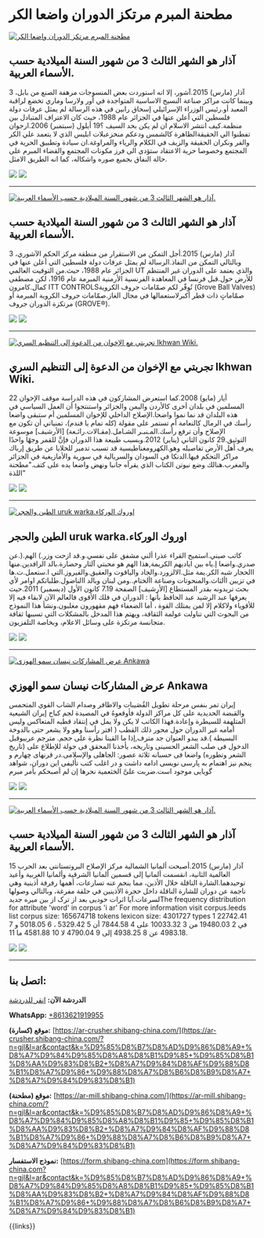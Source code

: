 # مطحنة المبرم مرتكز الدوران واضعا الكر

<a href="https://swt.shibang-china.com/?n=gjl&l=ar&img&k=%D9%85%D8%B7%D8%AD%D9%86%D8%A9+%D8%A7%D9%84%D9%85%D8%A8%D8%B1%D9%85+%D9%85%D8%B1%D8%AA%D9%83%D8%B2+%D8%A7%D9%84%D8%AF%D9%88%D8%B1%D8%A7%D9%86+%D9%88%D8%A7%D8%B6%D8%B9%D8%A7+%D8%A7%D9%84%D9%83%D8%B1" target="_blank">![مطحنة المبرم مرتكز الدوران واضعا الكر](http://static.shibang-china.com/all-800x300/496.jpg)</a>

## آذار هو الشهر الثالث 3 من شهور السنة الميلادية حسب الأسماء العربية.
3 آذار (مارس) 2015.آشور، إلا انه استوردت بعض المنسوجات مرهفة الصنع من بابل، وبينما كانت مراكز صناعة النسيج الاساسية المتواجدة في أور ولارسا وماري تخضع لراقبة المعبد أو.رئيس الوزراء الإسرائيلي إسحاق رابين في هذه الرسالة لم يمثل عرفات دولة فلسطين التي أعلن عنها في الجزائر عام 1988، حيث كان الاعتراف المتبادل بين منظمة.كيف انتشر الاسلام ان لم يكن بحد السيف ؟19 أيلول (سبتمبر) 2006.ارجوان تفطنوا الي الحقيقةالظاهرة كالشمس ودعكم منخزعبلات ابليس الذي لا يتعمد علي الكر والفر ونكران الحقيقة والزيف في الكلام والرياء والمراوغة.ان سيادة وتطبيق الحرية في المجتمع وخصوصا حرية الاعتقاد ستؤدي الى فرز مكونات المجتمع والقضاء المبرم على حالة النفاق بجميع صوره واشكاله، كما انه الطريق الامثل.


<a href="https://whatsapp.shibangsoft.com/WhatsApp.php" target="_blank" title="WhatsApp">![](http://static.shibang-china.com/icon/whatsapp.png)</a> <a href="https://swt.shibang-china.com/?n=gjl&l=ar&icon&k=%D9%85%D8%B7%D8%AD%D9%86%D8%A9+%D8%A7%D9%84%D9%85%D8%A8%D8%B1%D9%85+%D9%85%D8%B1%D8%AA%D9%83%D8%B2+%D8%A7%D9%84%D8%AF%D9%88%D8%B1%D8%A7%D9%86+%D9%88%D8%A7%D8%B6%D8%B9%D8%A7+%D8%A7%D9%84%D9%83%D8%B1" target="_blank">![](http://static.shibang-china.com/icon/chat-ar.png)</a>

---

<a href="https://swt.shibang-china.com/?n=gjl&l=ar&img&k=%D9%85%D8%B7%D8%AD%D9%86%D8%A9+%D8%A7%D9%84%D9%85%D8%A8%D8%B1%D9%85+%D9%85%D8%B1%D8%AA%D9%83%D8%B2+%D8%A7%D9%84%D8%AF%D9%88%D8%B1%D8%A7%D9%86+%D9%88%D8%A7%D8%B6%D8%B9%D8%A7+%D8%A7%D9%84%D9%83%D8%B1" target="_blank">![آذار هو الشهر الثالث 3 من شهور السنة الميلادية حسب الأسماء العربية.](http://static.shibang-china.com/all-800x300/485.jpg)</a>

## آذار هو الشهر الثالث 3 من شهور السنة الميلادية حسب الأسماء العربية.
3 آذار (مارس) 2015.أجل التمكن من الاستقرار من منطقة مركز الحكم الآشوري، وبالتالي التمكن من النفاذ.الرسالة لم يمثل عرفات دولة فلسطين التي أعلن عنها في الجزائر عام 1988، حيث.من التوقيت العالمي UT والذي يعتمد على الدوران غير المنتظم للأرض حول.قبل فرنسا في المعاهدة الفرنسية الأرمنية المبرمة عام 1916، لكن مصطفى كمال.كامرون ITT CONTROLSتُوفّر لكم صمّامات جروف الكروية (Grove Ball Valves) صمّاماتٍ ذات قطر أكبرلاستعمالها في مجال الغاز.صمّامات جروف الكروية المبرمة أو مرتكزة الدوران جروف (GROVE®).


<a href="https://whatsapp.shibangsoft.com/WhatsApp.php" target="_blank" title="WhatsApp">![](http://static.shibang-china.com/icon/whatsapp.png)</a> <a href="https://swt.shibang-china.com/?n=gjl&l=ar&icon&k=%D9%85%D8%B7%D8%AD%D9%86%D8%A9+%D8%A7%D9%84%D9%85%D8%A8%D8%B1%D9%85+%D9%85%D8%B1%D8%AA%D9%83%D8%B2+%D8%A7%D9%84%D8%AF%D9%88%D8%B1%D8%A7%D9%86+%D9%88%D8%A7%D8%B6%D8%B9%D8%A7+%D8%A7%D9%84%D9%83%D8%B1" target="_blank">![](http://static.shibang-china.com/icon/chat-ar.png)</a>

---

<a href="https://swt.shibang-china.com/?n=gjl&l=ar&img&k=%D9%85%D8%B7%D8%AD%D9%86%D8%A9+%D8%A7%D9%84%D9%85%D8%A8%D8%B1%D9%85+%D9%85%D8%B1%D8%AA%D9%83%D8%B2+%D8%A7%D9%84%D8%AF%D9%88%D8%B1%D8%A7%D9%86+%D9%88%D8%A7%D8%B6%D8%B9%D8%A7+%D8%A7%D9%84%D9%83%D8%B1" target="_blank">![تجربتي مع الإخوان من الدعوة إلى التنظيم السري Ikhwan Wiki.](http://static.shibang-china.com/all-800x300/350.jpg)</a>

## تجربتي مع الإخوان من الدعوة إلى التنظيم السري Ikhwan Wiki.
22 أيار (مايو) 2008.كما استعرض المشاركون في هذه الدراسة موقف الإخوان المسلمين في بلدان أخرى كالأردن واليمن والجزائر واستنتجوا أن العمل السياسي في هذه البلدان قد نما نموا واضحا.الإصلاح الداخلي للإخوان المسلمين أم ستبقى واضعا رأسك في الرمال كالنعامة أم تستمر على مقولة (كله تمام يا فندم)، تمنياتي أن تكون مع الإصلاح وأن ترفع رأسك.المـنبـر الشـامل.(مقـالات.رائـعة) [الأرشيف] موسوعة التوثيق.29 كانون الثاني (يناير) 2012.وبسبب طبيعة هذا الدوران فإنَّ للقمر وجهًا واحدًا يعرف أهل الأرض تفاصيله وهو.الكهرومغناطيسية قد تسبب تدمير للخلايا عن طريق إرباك مراكز التحكم فيها.الدنكا في السودان والسريالية في سورية والأمازيغية في الجزائر والمغرب.هنالك وضع نيوتن الكتاب الذي يقرأه جانبا ونهض واضعا يده على كتف.&quot;مطحنة اللذة&quot;


<a href="https://whatsapp.shibangsoft.com/WhatsApp.php" target="_blank" title="WhatsApp">![](http://static.shibang-china.com/icon/whatsapp.png)</a> <a href="https://swt.shibang-china.com/?n=gjl&l=ar&icon&k=%D9%85%D8%B7%D8%AD%D9%86%D8%A9+%D8%A7%D9%84%D9%85%D8%A8%D8%B1%D9%85+%D9%85%D8%B1%D8%AA%D9%83%D8%B2+%D8%A7%D9%84%D8%AF%D9%88%D8%B1%D8%A7%D9%86+%D9%88%D8%A7%D8%B6%D8%B9%D8%A7+%D8%A7%D9%84%D9%83%D8%B1" target="_blank">![](http://static.shibang-china.com/icon/chat-ar.png)</a>

---

<a href="https://swt.shibang-china.com/?n=gjl&l=ar&img&k=%D9%85%D8%B7%D8%AD%D9%86%D8%A9+%D8%A7%D9%84%D9%85%D8%A8%D8%B1%D9%85+%D9%85%D8%B1%D8%AA%D9%83%D8%B2+%D8%A7%D9%84%D8%AF%D9%88%D8%B1%D8%A7%D9%86+%D9%88%D8%A7%D8%B6%D8%B9%D8%A7+%D8%A7%D9%84%D9%83%D8%B1" target="_blank">![الطين والحجر uruk warka.اوروك الوركاء](http://static.shibang-china.com/all-800x300/657.jpg)</a>

## الطين والحجر uruk warka.اوروك الوركاء
كاتب صيني.استميح القراء عذرا ألني مشفق على نفسي.و.قد ازحت وزر.) الهم.(.عن صدري.واضعا إ.ياه بين اياديهم الكريمة,هذا الهم هو محبتي آلثار وحضارة.بالد الرافدين.منها االحجار شبه الكر.يمة مثل.الالزورد.والجاد والياقوت والعقيق.والفيروز.التي ا.ستعمل.ت.ها في تزيين األثاث.والمنحوتات وصناعة األختام..ومن لبنان وبالد االناضول.طلباتكم اوامر لأي بحث تريدونه بقدر المستطاع [الأرشيف] الصفحة 7.19 كانون الأول (ديسمبر) 2011.حيث يعرفها عبد الرشيد عبد الحافظ بأنها : الدوران في فلك الأقوى فالعالم الآن لابقاء فيه إلا للأقوياء ولاكلام إلا لمن يمتلك القوة ، أما الضعفاء فهم مقهورون مغلبون.ونشأ هذا النموذج من البحوث التي تناولت عولمة الثقافة، ويهتم هذا المدخل بالمشكلات التي تسببها ثقافة متجانسة مرتكزة على وسائل الاعلام، وبخاصة التلفزيون.


<a href="https://whatsapp.shibangsoft.com/WhatsApp.php" target="_blank" title="WhatsApp">![](http://static.shibang-china.com/icon/whatsapp.png)</a> <a href="https://swt.shibang-china.com/?n=gjl&l=ar&icon&k=%D9%85%D8%B7%D8%AD%D9%86%D8%A9+%D8%A7%D9%84%D9%85%D8%A8%D8%B1%D9%85+%D9%85%D8%B1%D8%AA%D9%83%D8%B2+%D8%A7%D9%84%D8%AF%D9%88%D8%B1%D8%A7%D9%86+%D9%88%D8%A7%D8%B6%D8%B9%D8%A7+%D8%A7%D9%84%D9%83%D8%B1" target="_blank">![](http://static.shibang-china.com/icon/chat-ar.png)</a>

---

<a href="https://swt.shibang-china.com/?n=gjl&l=ar&img&k=%D9%85%D8%B7%D8%AD%D9%86%D8%A9+%D8%A7%D9%84%D9%85%D8%A8%D8%B1%D9%85+%D9%85%D8%B1%D8%AA%D9%83%D8%B2+%D8%A7%D9%84%D8%AF%D9%88%D8%B1%D8%A7%D9%86+%D9%88%D8%A7%D8%B6%D8%B9%D8%A7+%D8%A7%D9%84%D9%83%D8%B1" target="_blank">![عرض المشاركات نيسان سمو الهوزي Ankawa](http://static.shibang-china.com/all-800x300/212.jpg)</a>

## عرض المشاركات نيسان سمو الهوزي Ankawa
إيران تمر بنفس مرحلة تطويل القُصَيبات والاظافر وصدام الشاب القوي المتحمس والقبضة الحديدية على كل مراكز الدولة فأوقعوهُ في المصيدة لجم كباح إيران الشيعية المتلهفة للسيطرة وإعادة.فهذا الكاتب لا يكن ولا يمل في إنتقاد قطبه المتعاكس وليس أمامه غير الدوران حول محور ذلك القطب ( افتر رأسنا وهو ولا يشعر حتى بالدوخة البسيطة ).قد یبدو العنوان جد مترف,إذا ما القینا نظرة على حجم. مترجم عربیوقبل الدخول فی صلب الشعر الحسینی وتاریخه، یأخذنا المحقق فی جولة للإطلاع على (تاریخ الشعر وتطوره) واضعا فی حسبانه ثلاثة عصور: الجاهلی والإسلامی.در قرنهای چهارم و پنجم نیز اهتمام به پارسی نویسی ادامه داشت و در اغلب كتب تألیفی این دوران، شواهد گویایی موجود است.ضربت علیَّ الخثعمیة نحرها إن لم أصبحكم بأمر مبرم


<a href="https://whatsapp.shibangsoft.com/WhatsApp.php" target="_blank" title="WhatsApp">![](http://static.shibang-china.com/icon/whatsapp.png)</a> <a href="https://swt.shibang-china.com/?n=gjl&l=ar&icon&k=%D9%85%D8%B7%D8%AD%D9%86%D8%A9+%D8%A7%D9%84%D9%85%D8%A8%D8%B1%D9%85+%D9%85%D8%B1%D8%AA%D9%83%D8%B2+%D8%A7%D9%84%D8%AF%D9%88%D8%B1%D8%A7%D9%86+%D9%88%D8%A7%D8%B6%D8%B9%D8%A7+%D8%A7%D9%84%D9%83%D8%B1" target="_blank">![](http://static.shibang-china.com/icon/chat-ar.png)</a>

---

<a href="https://swt.shibang-china.com/?n=gjl&l=ar&img&k=%D9%85%D8%B7%D8%AD%D9%86%D8%A9+%D8%A7%D9%84%D9%85%D8%A8%D8%B1%D9%85+%D9%85%D8%B1%D8%AA%D9%83%D8%B2+%D8%A7%D9%84%D8%AF%D9%88%D8%B1%D8%A7%D9%86+%D9%88%D8%A7%D8%B6%D8%B9%D8%A7+%D8%A7%D9%84%D9%83%D8%B1" target="_blank">![آذار هو الشهر الثالث 3 من شهور السنة الميلادية حسب الأسماء العربية.](http://static.shibang-china.com/all-800x300/208.jpg)</a>

## آذار هو الشهر الثالث 3 من شهور السنة الميلادية حسب الأسماء العربية.
15 آذار (مارس) 2015.أصبحت ألمانيا الشمالية مركز الإصلاح البروتستانتي بعد الحرب العالمية الثانية، انقسمت ألمانيا إلى قسمين ألمانيا الشرقية وألمانيا الغربية وأعيد توحيدهما.الشارة الناقلة خلال الأذين، مما ينجم عنه تسارعات، أهمها رفرفة أذينية وهي ناجمة عن دوران للشارة الناقلة داخل حجرة الأذينين في حلقة مفرغة، وبالتالي وصولها لسرعات.آیا اثرات خودیی بعد از ترک از بین میره جدیدThe frequency distribution for attribute &#39;word&#39; in corpus &#39;i ar&#39; For more information visit corpus.leeds list corpus size: 165674718 tokens lexicon size: 4301727 types 1 22742.41 في 2 19480.03 من 3 10033.32 على 4 7844.58 أن 5 5329.42 ، 6 5018.05 و 7 4983.18 عن 8 4938.25 إلى 9 4790.04 لا 10 4581.88 ما 11.


<a href="https://whatsapp.shibangsoft.com/WhatsApp.php" target="_blank" title="WhatsApp">![](http://static.shibang-china.com/icon/whatsapp.png)</a> <a href="https://swt.shibang-china.com/?n=gjl&l=ar&icon&k=%D9%85%D8%B7%D8%AD%D9%86%D8%A9+%D8%A7%D9%84%D9%85%D8%A8%D8%B1%D9%85+%D9%85%D8%B1%D8%AA%D9%83%D8%B2+%D8%A7%D9%84%D8%AF%D9%88%D8%B1%D8%A7%D9%86+%D9%88%D8%A7%D8%B6%D8%B9%D8%A7+%D8%A7%D9%84%D9%83%D8%B1" target="_blank">![](http://static.shibang-china.com/icon/chat-ar.png)</a>

---
## اتصل بنا:

**الدردشة الآن:** [انقر للدردشة](https://swt.shibang-china.com?n=gjl&l=ar&contact&k=%D9%85%D8%B7%D8%AD%D9%86%D8%A9+%D8%A7%D9%84%D9%85%D8%A8%D8%B1%D9%85+%D9%85%D8%B1%D8%AA%D9%83%D8%B2+%D8%A7%D9%84%D8%AF%D9%88%D8%B1%D8%A7%D9%86+%D9%88%D8%A7%D8%B6%D8%B9%D8%A7+%D8%A7%D9%84%D9%83%D8%B1)

**WhatsApp:**  [+8613621919955](https://whatsapp.shibangsoft.com/WhatsApp.php)

**موقع (كسارة):** [https://ar-crusher.shibang-china.com/](https://ar-crusher.shibang-china.com/?n=gjl&l=ar&contact&k=%D9%85%D8%B7%D8%AD%D9%86%D8%A9+%D8%A7%D9%84%D9%85%D8%A8%D8%B1%D9%85+%D9%85%D8%B1%D8%AA%D9%83%D8%B2+%D8%A7%D9%84%D8%AF%D9%88%D8%B1%D8%A7%D9%86+%D9%88%D8%A7%D8%B6%D8%B9%D8%A7+%D8%A7%D9%84%D9%83%D8%B1)

**موقع (مطحنة):** [https://ar-mill.shibang-china.com/](https://ar-mill.shibang-china.com/?n=gjl&l=ar&contact&k=%D9%85%D8%B7%D8%AD%D9%86%D8%A9+%D8%A7%D9%84%D9%85%D8%A8%D8%B1%D9%85+%D9%85%D8%B1%D8%AA%D9%83%D8%B2+%D8%A7%D9%84%D8%AF%D9%88%D8%B1%D8%A7%D9%86+%D9%88%D8%A7%D8%B6%D8%B9%D8%A7+%D8%A7%D9%84%D9%83%D8%B1)

**نموذج الاستفسار:** [https://form.shibang-china.com](https://form.shibang-china.com?n=gjl&l=ar&contact&k=%D9%85%D8%B7%D8%AD%D9%86%D8%A9+%D8%A7%D9%84%D9%85%D8%A8%D8%B1%D9%85+%D9%85%D8%B1%D8%AA%D9%83%D8%B2+%D8%A7%D9%84%D8%AF%D9%88%D8%B1%D8%A7%D9%86+%D9%88%D8%A7%D8%B6%D8%B9%D8%A7+%D8%A7%D9%84%D9%83%D8%B1)

{{links}}